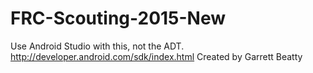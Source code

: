 FRC-Scouting-2015-New
=====================

Use Android Studio with this, not the ADT. http://developer.android.com/sdk/index.html
Created by Garrett Beatty

